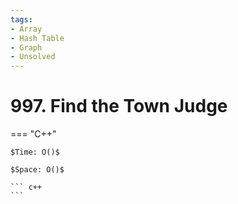 ```yaml
---
tags:
- Array
- Hash Table
- Graph
- Unsolved
---
```



# 997. Find the Town Judge

=== "C++"

    $Time: O()$

    $Space: O()$

    ``` c++
    ```
